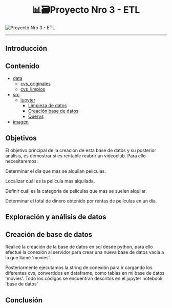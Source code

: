 <div align="center">

# **📊🗃️Proyecto Nro 3 - ETL** </div>
![Proyecto Nro 3 - ETL]([![2-Metro-guarenas-Creditos-Sergio-Gonzalez-2.jpg](https://i.postimg.cc/vB7mLWxV/2-Metro-guarenas-Creditos-Sergio-Gonzalez-2.jpg)](https://postimg.cc/DJZF74gv))


---
</div>

## Introducción


## Contenido
- [data](https://github.com/Christelllameda/Proyecto-Nro-2/tree/main/data)
    - [cvs_originales](https://github.com/Christelllameda/Proyecto-Nro-2/tree/main/data/csv_originales)
    - [cvs_limpios](https://github.com/Christelllameda/Proyecto-Nro-2/tree/main/data/csv_limpios)
- [src](https://github.com/Christelllameda/Proyecto-Nro-2/tree/main/src)
    - [jupyter](https://github.com/Christelllameda/Proyecto-Nro-2/tree/main/src/jupyter)
        - [Limpieza de datos](https://github.com/Christelllameda/Proyecto-Nro-2/tree/main/src/jupyter/Limpieza%20de%20datos)
        - [Creación base de datos](https://github.com/Christelllameda/Proyecto-Nro-2/blob/main/src/jupyter/Base%20de%20datos.ipynb)
        - [Querys](https://github.com/Christelllameda/Proyecto-Nro-2/blob/main/src/jupyter/Querys.ipynb)
- [imagen](https://github.com/Christelllameda/Proyecto-Nro-2/tree/main/imagen)


## Objetivos
El objetivo principal de la creación de esta base de datos y su posterior análisis, es demostrar si es rentable reabrir un videoclub. Para ello necesitaremos:

Determinar el día que mas se alquilan películas.

Localizar cuál es la película mas alquilada.

Definir cuál es la categoría de películas que mas se suelen alquilar.

Determinar el total de dinero obtenido por rentas de películas en un día.

## Exploración y análisis de datos


## Creación de base de datos
Realicé la creación de la base de datos en sql desde python, para ello efectué la conexión al servidor para crear una nueva base de datos vacía a la que llamé 'movies'.

Posteriormente ejecutamos la string de conexión para ir cargando los diferentes cvs, convertidos en dataframe, como tablas en mi base de datos 'movies'. Todo los códigos se encuentran descritos en el jupyter notebook 'base de datos'



## Conclusión
